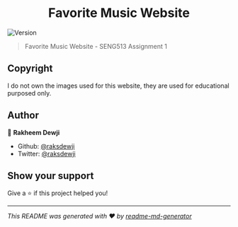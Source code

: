 <h1 align="center">Favorite Music Website </h1>
<p>
  <img alt="Version" src="https://img.shields.io/badge/version-1.0-blue.svg?cacheSeconds=2592000" />
</p>

> Favorite Music Website - SENG513 Assignment 1

## Copyright

I do not own the images used for this website, they are used for educational purposed only.

## Author

👤 **Rakheem Dewji**

- Github: [@raksdewji](https://github.com/raksdewji)
- Twitter: [@raksdewji](https://twitter.com/raksdewji)

## Show your support

Give a ⭐️ if this project helped you!

---

_This README was generated with ❤️ by [readme-md-generator](https://github.com/kefranabg/readme-md-generator)_
